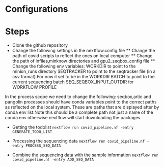 # Configurations

# Steps

* Clone the github repository
* Change the following settings in the nextflow.config file
** Change the path of covid scripts to reflect the ones on local computer
** Change the path of infiles,minknow directories and gpu2_seqbox_config file 
** Change the following env variables:
WORKDIR to point to the minion_runs directory
SEQTRACKER to point to the seqtracker file (in a csv format).For now it set to be in the WORKDIR
BATCH to point to the current sequencing batch
SEQ_SEQBOX_INPUT_OUTDIR for 
WORKFLOW
PROFILE

In the process scope we need to change the following:
seqbox,artic and pangolin processes should have conda variables point to the correct paths as reflected on the local system. These are paths that are displayed after by conda env list.Note this should be a complete path not just a name of the conda env otherwise nextflow will start downloading the packages


* Getting the todolist
`nextflow run covid_pipeline.nf -entry GENERATE_TODO_LIST`

* Processing the sequencing data
`nextflow run covid_pipeline.nf -entry PROCESS_SEQ_DATA`

* Combine the sequencing data with the sample information 
`nextflow run covid_pipeline.nf -entry ADD_SEQ_DATA`

